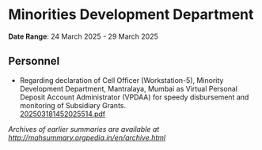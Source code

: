 # Minorities Development Department

**Date Range**: 24 March 2025 - 29 March 2025


## Personnel
- Regarding declaration of Cell Officer (Workstation-5), Minority Development Department, Mantralaya, Mumbai as Virtual Personal Deposit Account Administrator (VPDAA) for speedy disbursement and monitoring of Subsidiary Grants.\
  [202503181452025514.pdf](https://gr.maharashtra.gov.in/Site/Upload/Government%20Resolutions/English/202503181452025514.pdf)


*Archives of earlier summaries are available at http://mahsummary.orgpedia.in/en/archive.html*